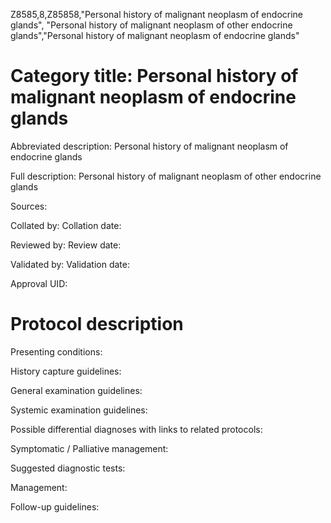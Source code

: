 Z8585,8,Z85858,"Personal history of malignant neoplasm of endocrine glands", "Personal history of malignant neoplasm of other endocrine glands","Personal history of malignant neoplasm of endocrine glands"
# Category title: Personal history of malignant neoplasm of endocrine glands

Abbreviated description: Personal history of malignant neoplasm of endocrine glands

Full description: Personal history of malignant neoplasm of other endocrine glands

Sources:

Collated by:
Collation date:

Reviewed by:
Review date:

Validated by:
Validation date:

Approval UID:

# Protocol description

Presenting conditions:

History capture guidelines:

General examination guidelines:

Systemic examination guidelines:

Possible differential diagnoses with links to related protocols:

Symptomatic / Palliative management:

Suggested diagnostic tests:

Management:

Follow-up guidelines:
